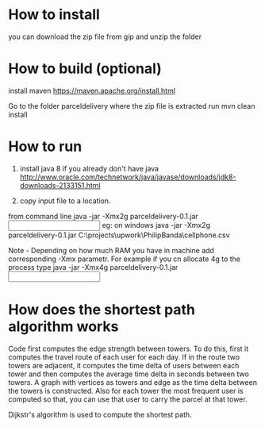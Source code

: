 How to install
=================

you can download the zip file from gip and unzip the folder

How to build (optional)
==================
install maven
https://maven.apache.org/install.html

Go to the folder parceldelivery where the zip file is extracted
run
mvn clean install


How to run
=================
1) install java 8 if you already don't have java
http://www.oracle.com/technetwork/java/javase/downloads/jdk8-downloads-2133151.html

2) copy input file to a location.

from command line
java -jar -Xmx2g parceldelivery-0.1.jar <input file location>
eg: on windows
java -jar -Xmx2g parceldelivery-0.1.jar C:\\projects\\upwork\\PhilipBanda\\cellphone.csv

Note - Depending on how much RAM you have in machine add corresponding -Xmx parametr. 
For example if you cn allocate 4g to the process type java -jar -Xmx4g parceldelivery-0.1.jar <input file location>


How does the shortest path algorithm works
===============================================
Code first computes the edge strength between towers. To do this, first it computes the travel route of each user for each day.
If in the route two towers are adjacent, it computes the time delta of users between each tower and then computes the 
average time delta in seconds between two towers. A graph with vertices as towers and edge as the time delta between the
towers is constructed. Also for each tower the most frequent user is computed so that, you can use that
user to carry the parcel at that tower.

Dijkstr's algorithm is used to compute the shortest path.
